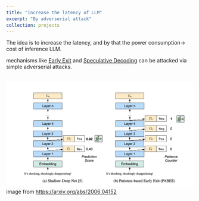 ```yaml
---
title: "Increase the latency of LLM"
excerpt: "By adverserial attack"
collection: projects
---
```



The idea is to increase the latency, and by that the power consumption-> cost of inference LLM.

mechanisms like [Early Exit](https://arxiv.org/pdf/2312.04916) and [Speculative Decoding](https://pytorch.org/blog/hitchhikers-guide-speculative-decoding/) can be attacked via simple adverserial attacks.


<br/><img src='/images/bert.png'>
image from https://arxiv.org/abs/2006.04152
